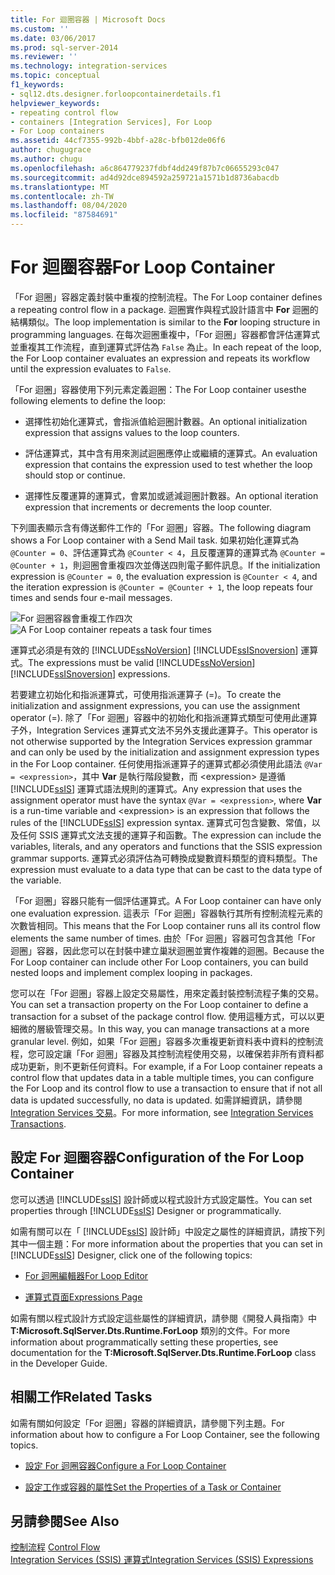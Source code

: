 ```yaml
---
title: For 迴圈容器 | Microsoft Docs
ms.custom: ''
ms.date: 03/06/2017
ms.prod: sql-server-2014
ms.reviewer: ''
ms.technology: integration-services
ms.topic: conceptual
f1_keywords:
- sql12.dts.designer.forloopcontainerdetails.f1
helpviewer_keywords:
- repeating control flow
- containers [Integration Services], For Loop
- For Loop containers
ms.assetid: 44cf7355-992b-4bbf-a28c-bfb012de06f6
author: chugugrace
ms.author: chugu
ms.openlocfilehash: a6c864779237fdbf4dd249f87b7c06655293c047
ms.sourcegitcommit: ad4d92dce894592a259721a1571b1d8736abacdb
ms.translationtype: MT
ms.contentlocale: zh-TW
ms.lasthandoff: 08/04/2020
ms.locfileid: "87584691"
---
```

# <a name="for-loop-container"></a><span data-ttu-id="2308e-102">For 迴圈容器</span><span class="sxs-lookup"><span data-stu-id="2308e-102">For Loop Container</span></span>
  <span data-ttu-id="2308e-103">「For 迴圈」容器定義封裝中重複的控制流程。</span><span class="sxs-lookup"><span data-stu-id="2308e-103">The For Loop container defines a repeating control flow in a package.</span></span> <span data-ttu-id="2308e-104">迴圈實作與程式設計語言中 **For** 迴圈的結構類似。</span><span class="sxs-lookup"><span data-stu-id="2308e-104">The loop implementation is similar to the **For** looping structure in programming languages.</span></span> <span data-ttu-id="2308e-105">在每次迴圈重複中，「For 迴圈」容器都會評估運算式並重複其工作流程，直到運算式評估為 `False` 為止。</span><span class="sxs-lookup"><span data-stu-id="2308e-105">In each repeat of the loop, the For Loop container evaluates an expression and repeats its workflow until the expression evaluates to `False`.</span></span>  
  
 <span data-ttu-id="2308e-106">「For 迴圈」容器使用下列元素定義迴圈：</span><span class="sxs-lookup"><span data-stu-id="2308e-106">The For Loop container usesthe following elements to define the loop:</span></span>  
  
-   <span data-ttu-id="2308e-107">選擇性初始化運算式，會指派值給迴圈計數器。</span><span class="sxs-lookup"><span data-stu-id="2308e-107">An optional initialization expression that assigns values to the loop counters.</span></span>  
  
-   <span data-ttu-id="2308e-108">評估運算式，其中含有用來測試迴圈應停止或繼續的運算式。</span><span class="sxs-lookup"><span data-stu-id="2308e-108">An evaluation expression that contains the expression used to test whether the loop should stop or continue.</span></span>  
  
-   <span data-ttu-id="2308e-109">選擇性反覆運算的運算式，會累加或遞減迴圈計數器。</span><span class="sxs-lookup"><span data-stu-id="2308e-109">An optional iteration expression that increments or decrements the loop counter.</span></span>  
  
 <span data-ttu-id="2308e-110">下列圖表顯示含有傳送郵件工作的「For 迴圈」容器。</span><span class="sxs-lookup"><span data-stu-id="2308e-110">The following diagram shows a For Loop container with a Send Mail task.</span></span> <span data-ttu-id="2308e-111">如果初始化運算式為 `@Counter = 0`、評估運算式為 `@Counter < 4`，且反覆運算的運算式為 `@Counter = @Counter + 1`，則迴圈會重複四次並傳送四則電子郵件訊息。</span><span class="sxs-lookup"><span data-stu-id="2308e-111">If the initialization expression is `@Counter = 0`, the evaluation expression is `@Counter < 4`, and the iteration expression is `@Counter = @Counter + 1`, the loop repeats four times and sends four e-mail messages.</span></span>  
  
 <span data-ttu-id="2308e-112">![For 迴圈容器會重複工作四次](../media/ssis-forloop.gif "For 迴圈容器會重複工作四次")</span><span class="sxs-lookup"><span data-stu-id="2308e-112">![A For Loop container repeats a task four times](../media/ssis-forloop.gif "A For Loop container repeats a task four times")</span></span>  
  
 <span data-ttu-id="2308e-113">運算式必須是有效的 [!INCLUDE[ssNoVersion](../../includes/ssnoversion-md.md)] [!INCLUDE[ssISnoversion](../../includes/ssisnoversion-md.md)] 運算式。</span><span class="sxs-lookup"><span data-stu-id="2308e-113">The expressions must be valid [!INCLUDE[ssNoVersion](../../includes/ssnoversion-md.md)] [!INCLUDE[ssISnoversion](../../includes/ssisnoversion-md.md)] expressions.</span></span>  
  
 <span data-ttu-id="2308e-114">若要建立初始化和指派運算式，可使用指派運算子 (=)。</span><span class="sxs-lookup"><span data-stu-id="2308e-114">To create the initialization and assignment expressions, you can use the assignment operator (=).</span></span> <span data-ttu-id="2308e-115">除了「For 迴圈」容器中的初始化和指派運算式類型可使用此運算子外，Integration Services 運算式文法不另外支援此運算子。</span><span class="sxs-lookup"><span data-stu-id="2308e-115">This operator is not otherwise supported by the Integration Services expression grammar and can only be used by the initialization and assignment expression types in the For Loop container.</span></span> <span data-ttu-id="2308e-116">任何使用指派運算子的運算式都必須使用此語法 `@Var = <expression>`，其中 **Var** 是執行階段變數，而 \<expression> 是遵循 [!INCLUDE[ssIS](../../../includes/ssis-md.md)] 運算式語法規則的運算式。</span><span class="sxs-lookup"><span data-stu-id="2308e-116">Any expression that uses the assignment operator must have the syntax `@Var = <expression>`, where **Var** is a run-time variable and \<expression> is an expression that follows the rules of the [!INCLUDE[ssIS](../../../includes/ssis-md.md)] expression syntax.</span></span> <span data-ttu-id="2308e-117">運算式可包含變數、常值，以及任何 SSIS 運算式文法支援的運算子和函數。</span><span class="sxs-lookup"><span data-stu-id="2308e-117">The expression can include the variables, literals, and any operators and functions that the SSIS expression grammar supports.</span></span> <span data-ttu-id="2308e-118">運算式必須評估為可轉換成變數資料類型的資料類型。</span><span class="sxs-lookup"><span data-stu-id="2308e-118">The expression must evaluate to a data type that can be cast to the data type of the variable.</span></span>  
  
 <span data-ttu-id="2308e-119">「For 迴圈」容器只能有一個評估運算式。</span><span class="sxs-lookup"><span data-stu-id="2308e-119">A For Loop container can have only one evaluation expression.</span></span> <span data-ttu-id="2308e-120">這表示「For 迴圈」容器執行其所有控制流程元素的次數皆相同。</span><span class="sxs-lookup"><span data-stu-id="2308e-120">This means that the For Loop container runs all its control flow elements the same number of times.</span></span> <span data-ttu-id="2308e-121">由於「For 迴圈」容器可包含其他「For 迴圈」容器，因此您可以在封裝中建立巢狀迴圈並實作複雜的迴圈。</span><span class="sxs-lookup"><span data-stu-id="2308e-121">Because the For Loop container can include other For Loop containers, you can build nested loops and implement complex looping in packages.</span></span>  
  
 <span data-ttu-id="2308e-122">您可以在「For 迴圈」容器上設定交易屬性，用來定義封裝控制流程子集的交易。</span><span class="sxs-lookup"><span data-stu-id="2308e-122">You can set a transaction property on the For Loop container to define a transaction for a subset of the package control flow.</span></span> <span data-ttu-id="2308e-123">使用這種方式，可以以更細微的層級管理交易。</span><span class="sxs-lookup"><span data-stu-id="2308e-123">In this way, you can manage transactions at a more granular level.</span></span> <span data-ttu-id="2308e-124">例如，如果「For 迴圈」容器多次重複更新資料表中資料的控制流程，您可設定讓「For 迴圈」容器及其控制流程使用交易，以確保若非所有資料都成功更新，則不更新任何資料。</span><span class="sxs-lookup"><span data-stu-id="2308e-124">For example, if a For Loop container repeats a control flow that updates data in a table multiple times, you can configure the For Loop and its control flow to use a transaction to ensure that if not all data is updated successfully, no data is updated.</span></span> <span data-ttu-id="2308e-125">如需詳細資訊，請參閱 [Integration Services 交易](../integration-services-transactions.md)。</span><span class="sxs-lookup"><span data-stu-id="2308e-125">For more information, see [Integration Services Transactions](../integration-services-transactions.md).</span></span>  
  
## <a name="configuration-of-the-for-loop-container"></a><span data-ttu-id="2308e-126">設定 For 迴圈容器</span><span class="sxs-lookup"><span data-stu-id="2308e-126">Configuration of the For Loop Container</span></span>  
 <span data-ttu-id="2308e-127">您可以透過 [!INCLUDE[ssIS](../../../includes/ssis-md.md)] 設計師或以程式設計方式設定屬性。</span><span class="sxs-lookup"><span data-stu-id="2308e-127">You can set properties through [!INCLUDE[ssIS](../../../includes/ssis-md.md)] Designer or programmatically.</span></span>  
  
 <span data-ttu-id="2308e-128">如需有關可以在「 [!INCLUDE[ssIS](../../../includes/ssis-md.md)] 設計師」中設定之屬性的詳細資訊，請按下列其中一個主題：</span><span class="sxs-lookup"><span data-stu-id="2308e-128">For more information about the properties that you can set in [!INCLUDE[ssIS](../../../includes/ssis-md.md)] Designer, click one of the following topics:</span></span>  
  
-   [<span data-ttu-id="2308e-129">For 迴圈編輯器</span><span class="sxs-lookup"><span data-stu-id="2308e-129">For Loop Editor</span></span>](../for-loop-editor.md)  
  
-   [<span data-ttu-id="2308e-130">運算式頁面</span><span class="sxs-lookup"><span data-stu-id="2308e-130">Expressions Page</span></span>](../expressions/expressions-page.md)  
  
 <span data-ttu-id="2308e-131">如需有關以程式設計方式設定這些屬性的詳細資訊，請參閱《開發人員指南》中 **T:Microsoft.SqlServer.Dts.Runtime.ForLoop** 類別的文件。</span><span class="sxs-lookup"><span data-stu-id="2308e-131">For more information about programmatically setting these properties, see documentation for the **T:Microsoft.SqlServer.Dts.Runtime.ForLoop** class in the Developer Guide.</span></span>  
  
## <a name="related-tasks"></a><span data-ttu-id="2308e-132">相關工作</span><span class="sxs-lookup"><span data-stu-id="2308e-132">Related Tasks</span></span>  
 <span data-ttu-id="2308e-133">如需有關如何設定「For 迴圈」容器的詳細資訊，請參閱下列主題。</span><span class="sxs-lookup"><span data-stu-id="2308e-133">For information about how to configure a For Loop Container, see the following topics.</span></span>  
  
-   [<span data-ttu-id="2308e-134">設定 For 迴圈容器</span><span class="sxs-lookup"><span data-stu-id="2308e-134">Configure a For Loop Container</span></span>](for-loop-container.md)  
  
-   [<span data-ttu-id="2308e-135">設定工作或容器的屬性</span><span class="sxs-lookup"><span data-stu-id="2308e-135">Set the Properties of a Task or Container</span></span>](../set-the-properties-of-a-task-or-container.md)  
  
## <a name="see-also"></a><span data-ttu-id="2308e-136">另請參閱</span><span class="sxs-lookup"><span data-stu-id="2308e-136">See Also</span></span>  
 <span data-ttu-id="2308e-137">[控制流程](control-flow.md) </span><span class="sxs-lookup"><span data-stu-id="2308e-137">[Control Flow](control-flow.md) </span></span>  
 [<span data-ttu-id="2308e-138">Integration Services &#40;SSIS&#41; 運算式</span><span class="sxs-lookup"><span data-stu-id="2308e-138">Integration Services &#40;SSIS&#41; Expressions</span></span>](../expressions/integration-services-ssis-expressions.md)  
  
  
